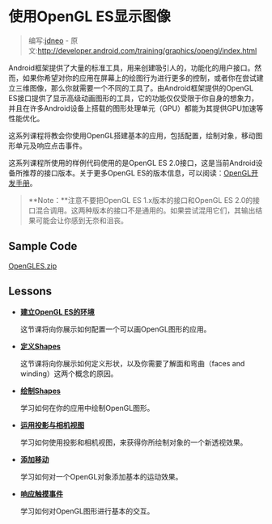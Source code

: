 # 使用OpenGL ES显示图像

> 编写:[jdneo](https://github.com/jdneo) - 原文:<http://developer.android.com/training/graphics/opengl/index.html>

Android框架提供了大量的标准工具，用来创建吸引人的，功能化的用户接口。然而，如果你希望对你的应用在屏幕上的绘图行为进行更多的控制，或者你在尝试建立三维图像，那么你就需要一个不同的工具了。由Android框架提供的OpenGL ES接口提供了显示高级动画图形的工具，它的功能仅仅受限于你自身的想象力，并且在许多Android设备上搭载的图形处理单元（GPU）都能为其提供GPU加速等性能优化。

这系列课程将教会你使用OpenGL搭建基本的应用，包括配置，绘制对象，移动图形单元及响应点击事件。

这系列课程所使用的样例代码使用的是OpenGL ES 2.0接口，这是当前Android设备所推荐的接口版本。关于更多OpenGL ES的版本信息，可以阅读：[OpenGL开发手册](http://developer.android.com/guide/topics/graphics/opengl.html#choosing-version)。

> **Note：**注意不要把OpenGL ES 1.x版本的接口和OpenGL ES 2.0的接口混合调用。这两种版本的接口不是通用的。如果尝试混用它们，其输出结果可能会让你感到无奈和沮丧。

## Sample Code

[OpenGLES.zip](http://developer.android.com/shareables/training/OpenGLES.zip)

## Lessons

* [**建立OpenGL ES的环境**](environment.html)

  这节课将向你展示如何配置一个可以画OpenGL图形的应用。


* [**定义Shapes**](shapes.html)

  这节课将向你展示如何定义形状，以及你需要了解面和弯曲（faces and winding）这两个概念的原因。


* [**绘制Shapes**](draw.html)

  学习如何在你的应用中绘制OpenGL图形。


* [**运用投影与相机视图**](projection.html)

  学习如何使用投影和相机视图，来获得你所绘制对象的一个新透视效果。


* [**添加移动**](motion.html)

  学习如何对一个OpenGL对象添加基本的运动效果。


* [**响应触摸事件**](touch.html)

  学习如何对OpenGL图形进行基本的交互。
